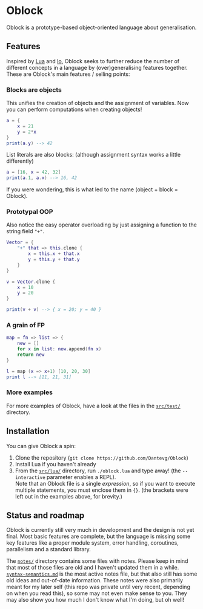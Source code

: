 # Oblock
Oblock is a prototype-based object-oriented language about generalisation.

## Features
Inspired by [Lua] and [Io], Oblock seeks to further reduce the number of
different concepts in a language by (over)generalising features together. These
are Oblock's main features / selling points:

### Blocks are objects
This unifies the creation of objects and the assignment of variables. Now you
can perform computations when creating objects!
```lua
a = {
    x = 21
    y = 2*x
}
print(a.y) --> 42
```
List literals are also blocks: (although assignment syntax works a little
differently)
```lua
a = [16, x = 42, 32]
print(a.1, a.x) --> 16, 42
```
If you were wondering, this is what led to the name (object + block = Oblock).

### Prototypal OOP
Also notice the easy operator overloading by just assigning a function to the
string field `"+"`.
```lua
Vector = {
    "+" that => this.clone {
        x = this.x + that.x
        y = this.y + that.y
    }
}

v = Vector.clone {
    x = 10
    y = 20
}

print(v + v) --> { x = 20; y = 40 }
```

### A grain of FP
```lua
map = fn => list => {
    new = []
    for x in list: new.append(fn x)
    return new
}

l = map (x => x+1) [10, 20, 30]
print l --> [11, 21, 31]
```

### More examples
For more examples of Oblock, have a look at the files in the
[`src/test/`](src/test/) directory.

## Installation
You can give Oblock a spin:
1. Clone the repository (`git clone https://github.com/Dantevg/Oblock`)
2. Install Lua if you haven't already
3. From the [`src/lua/`](src/lua/) directory, run `./oblock.lua` and type away!
   (the `--interactive` parameter enables a REPL).  
   Note that an Oblock file is a single *expression*, so if you want to execute
   multiple statements, you must enclose them in `{}`. (the brackets were left
   out in the examples above, for brevity.)

## Status and roadmap
Oblock is currently still very much in development and the design is not yet
final. Most basic features are complete, but the language is missing some key
features like a proper module system, error handling, coroutines, parallelism
and a standard library.

The [`notes/`](notes/) directory contains some files with notes. Please keep in
mind that most of those files are old and I haven't updated them in a while.
[`syntax-semantics.md`](notes/syntax-semantics.md) is the most active notes file,
but that also still has some old ideas and out-of-date information.
These notes were also primarily meant for my later self (this repo was private
until very recent, depending on when you read this), so some may not even make
sense to you. They may also show you how much I don't know what I'm doing, but
oh well!

[Lua]: https://www.lua.org/
[Io]: https://iolanguage.org/
